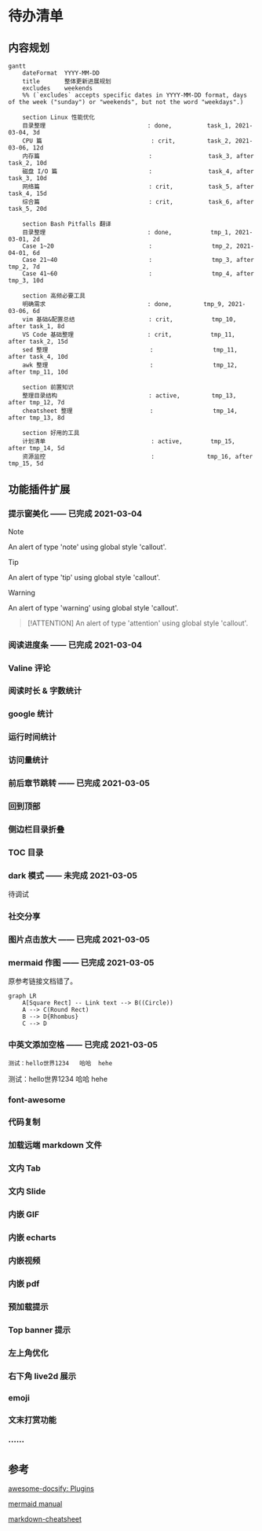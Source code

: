 # 待办清单

<!-- ## 内容新增

### Linux 性能优化实战笔记及拓展

### Bash Pitfalls 翻译完结

### github 仓库整理

### 调整访问方式 -->

## 内容规划

```mermaid
gantt
    dateFormat  YYYY-MM-DD
    title       整体更新进展规划
    excludes    weekends
    %% (`excludes` accepts specific dates in YYYY-MM-DD format, days of the week ("sunday") or "weekends", but not the word "weekdays".)

    section Linux 性能优化
    目录整理                             : done,          task_1, 2021-03-04, 3d
    CPU 篇                               : crit,         task_2, 2021-03-06, 12d
    内存篇                               :                task_3, after task_2, 10d
    磁盘 I/O 篇                          :                task_4, after task_3, 10d
    网络篇                               : crit,          task_5, after task_4, 15d
    综合篇                               : crit,          task_6, after task_5, 20d

    section Bash Pitfalls 翻译
    目录整理                             : done,           tmp_1, 2021-03-01, 2d
    Case 1~20                           :                 tmp_2, 2021-04-01, 6d
    Case 21~40                          :                 tmp_3, after tmp_2, 7d
    Case 41~60                          :                 tmp_4, after tmp_3, 10d

    section 高频必要工具
    明确需求                             : done,         tmp_9, 2021-03-06, 6d
    vim 基础&配置总结                     : crit,           tmp_10, after task_1, 8d
    VS Code 基础整理                     : crit,           tmp_11, after task_2, 15d
    sed 整理                             :                 tmp_11, after task_4, 10d
    awk 整理                             :                 tmp_12, after tmp_11, 10d

    section 前置知识
    整理目录结构                          : active,         tmp_13, after tmp_12, 7d
    cheatsheet 整理                      :                 tmp_14, after tmp_13, 8d

    section 好用的工具
    计划清单                              : active,        tmp_15, after tmp_14, 5d
    资源监控                              :               tmp_16, after tmp_15, 5d
```



## 功能插件扩展

### 提示窗美化 —— 已完成 2021-03-04

> [!NOTE]
> An alert of type 'note' using global style 'callout'.

> [!TIP]
> An alert of type 'tip' using global style 'callout'.

> [!WARNING]
> An alert of type 'warning' using global style 'callout'.

> [!ATTENTION]
> An alert of type 'attention' using global style 'callout'.

### 阅读进度条 —— 已完成 2021-03-04

### Valine 评论

### 阅读时长 & 字数统计

### google 统计

### 运行时间统计

### 访问量统计

### 前后章节跳转 —— 已完成 2021-03-05

### 回到顶部

### 侧边栏目录折叠

### TOC 目录

### dark 模式 —— 未完成 2021-03-05
待调试

### 社交分享

### 图片点击放大 —— 已完成 2021-03-05

### mermaid 作图 —— 已完成 2021-03-05
原参考链接文档错了。
```mermaid
graph LR
    A[Square Rect] -- Link text --> B((Circle))
    A --> C(Round Rect)
    B --> D{Rhombus}
    C --> D
```

### 中英文添加空格 —— 已完成 2021-03-05
`测试：hello世界1234   哈哈  hehe`

测试：hello世界1234   哈哈  hehe

### font-awesome

### 代码复制

### 加载远端 markdown 文件

### 文内 Tab

### 文内 Slide

### 内嵌 GIF

### 内嵌 echarts

### 内嵌视频

### 内嵌 pdf

### 预加载提示

### Top banner 提示

### 左上角优化

### 右下角 live2d 展示

### emoji

### 文末打赏功能

### ······


## 参考

[awesome-docsify: Plugins](https://github.com/docsifyjs/awesome-docsify#plugins)

[mermaid manual](https://mermaid-js.github.io/mermaid/#/)

[markdown-cheatsheet](https://github.com/tchapi/markdown-cheatsheet)